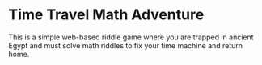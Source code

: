 # Time Travel Math Adventure

This is a simple web-based riddle game where you are trapped in ancient Egypt and must solve math riddles to fix your time machine and return home.




